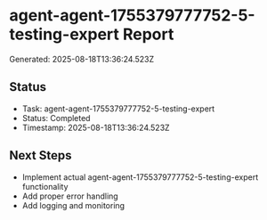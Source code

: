 # agent-agent-1755379777752-5-testing-expert Report

Generated: 2025-08-18T13:36:24.523Z

## Status
- Task: agent-agent-1755379777752-5-testing-expert
- Status: Completed
- Timestamp: 2025-08-18T13:36:24.523Z

## Next Steps
- Implement actual agent-agent-1755379777752-5-testing-expert functionality
- Add proper error handling
- Add logging and monitoring
